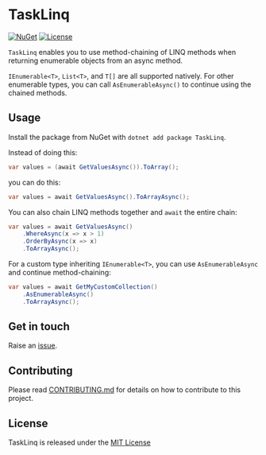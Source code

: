 # TaskLinq

[![NuGet](https://img.shields.io/nuget/v/TaskLinq?style=for-the-badge)](https://www.nuget.org/packages/TaskLinq) [![License](https://img.shields.io/github/license/robertcoltheart/task-linq?style=for-the-badge)](https://github.com/robertcoltheart/task-linq/blob/master/LICENSE)

`TaskLinq` enables you to use method-chaining of LINQ methods when returning enumerable objects from an async method.

`IEnumerable<T>`, `List<T>`, and `T[]` are all supported natively. For other enumerable types, you can call `AsEnumerableAsync()` to continue using the chained methods.

## Usage
Install the package from NuGet with `dotnet add package TaskLinq`.

Instead of doing this:

```csharp
var values = (await GetValuesAsync()).ToArray();
```

you can do this:

```csharp
var values = await GetValuesAsync().ToArrayAsync();
```

You can also chain LINQ methods together and `await` the entire chain:

```csharp
var values = await GetValuesAsync()
    .WhereAsync(x => x > 1)
    .OrderByAsync(x => x)
    .ToArrayAsync();
```

For a custom type inheriting `IEnumerable<T>`, you can use `AsEnumerableAsync` and continue method-chaining:

```csharp
var values = await GetMyCustomCollection()
    .AsEnumerableAsync()
    .ToArrayAsync();
```

## Get in touch
Raise an [issue](https://github.com/robertcoltheart/task-linq/issues).

## Contributing
Please read [CONTRIBUTING.md](CONTRIBUTING.md) for details on how to contribute to this project.

## License
TaskLinq is released under the [MIT License](LICENSE)
